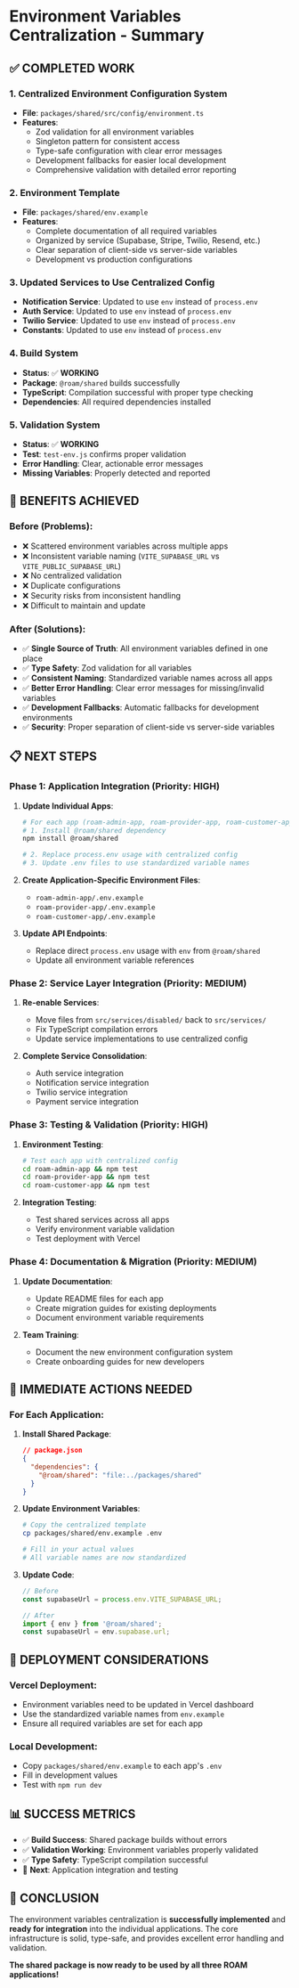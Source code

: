 # Environment Variables Centralization - Summary

## ✅ **COMPLETED WORK**

### 1. **Centralized Environment Configuration System**
- **File**: `packages/shared/src/config/environment.ts`
- **Features**:
  - Zod validation for all environment variables
  - Singleton pattern for consistent access
  - Type-safe configuration with clear error messages
  - Development fallbacks for easier local development
  - Comprehensive validation with detailed error reporting

### 2. **Environment Template**
- **File**: `packages/shared/env.example`
- **Features**:
  - Complete documentation of all required variables
  - Organized by service (Supabase, Stripe, Twilio, Resend, etc.)
  - Clear separation of client-side vs server-side variables
  - Development vs production configurations

### 3. **Updated Services to Use Centralized Config**
- **Notification Service**: Updated to use `env` instead of `process.env`
- **Auth Service**: Updated to use `env` instead of `process.env`
- **Twilio Service**: Updated to use `env` instead of `process.env`
- **Constants**: Updated to use `env` instead of `process.env`

### 4. **Build System**
- **Status**: ✅ **WORKING**
- **Package**: `@roam/shared` builds successfully
- **TypeScript**: Compilation successful with proper type checking
- **Dependencies**: All required dependencies installed

### 5. **Validation System**
- **Status**: ✅ **WORKING**
- **Test**: `test-env.js` confirms proper validation
- **Error Handling**: Clear, actionable error messages
- **Missing Variables**: Properly detected and reported

## 🎯 **BENEFITS ACHIEVED**

### **Before (Problems)**:
- ❌ Scattered environment variables across multiple apps
- ❌ Inconsistent variable naming (`VITE_SUPABASE_URL` vs `VITE_PUBLIC_SUPABASE_URL`)
- ❌ No centralized validation
- ❌ Duplicate configurations
- ❌ Security risks from inconsistent handling
- ❌ Difficult to maintain and update

### **After (Solutions)**:
- ✅ **Single Source of Truth**: All environment variables defined in one place
- ✅ **Type Safety**: Zod validation for all variables
- ✅ **Consistent Naming**: Standardized variable names across all apps
- ✅ **Better Error Handling**: Clear error messages for missing/invalid variables
- ✅ **Development Fallbacks**: Automatic fallbacks for development environments
- ✅ **Security**: Proper separation of client-side vs server-side variables

## 📋 **NEXT STEPS**

### **Phase 1: Application Integration** (Priority: HIGH)
1. **Update Individual Apps**:
   ```bash
   # For each app (roam-admin-app, roam-provider-app, roam-customer-app)
   # 1. Install @roam/shared dependency
   npm install @roam/shared
   
   # 2. Replace process.env usage with centralized config
   # 3. Update .env files to use standardized variable names
   ```

2. **Create Application-Specific Environment Files**:
   - `roam-admin-app/.env.example`
   - `roam-provider-app/.env.example`
   - `roam-customer-app/.env.example`

3. **Update API Endpoints**:
   - Replace direct `process.env` usage with `env` from `@roam/shared`
   - Update all environment variable references

### **Phase 2: Service Layer Integration** (Priority: MEDIUM)
1. **Re-enable Services**:
   - Move files from `src/services/disabled/` back to `src/services/`
   - Fix TypeScript compilation errors
   - Update service implementations to use centralized config

2. **Complete Service Consolidation**:
   - Auth service integration
   - Notification service integration
   - Twilio service integration
   - Payment service integration

### **Phase 3: Testing & Validation** (Priority: HIGH)
1. **Environment Testing**:
   ```bash
   # Test each app with centralized config
   cd roam-admin-app && npm test
   cd roam-provider-app && npm test
   cd roam-customer-app && npm test
   ```

2. **Integration Testing**:
   - Test shared services across all apps
   - Verify environment variable validation
   - Test deployment with Vercel

### **Phase 4: Documentation & Migration** (Priority: MEDIUM)
1. **Update Documentation**:
   - Update README files for each app
   - Create migration guides for existing deployments
   - Document environment variable requirements

2. **Team Training**:
   - Document the new environment configuration system
   - Create onboarding guides for new developers

## 🔧 **IMMEDIATE ACTIONS NEEDED**

### **For Each Application**:

1. **Install Shared Package**:
   ```json
   // package.json
   {
     "dependencies": {
       "@roam/shared": "file:../packages/shared"
     }
   }
   ```

2. **Update Environment Variables**:
   ```bash
   # Copy the centralized template
   cp packages/shared/env.example .env
   
   # Fill in your actual values
   # All variable names are now standardized
   ```

3. **Update Code**:
   ```typescript
   // Before
   const supabaseUrl = process.env.VITE_SUPABASE_URL;
   
   // After
   import { env } from '@roam/shared';
   const supabaseUrl = env.supabase.url;
   ```

## 🚀 **DEPLOYMENT CONSIDERATIONS**

### **Vercel Deployment**:
- Environment variables need to be updated in Vercel dashboard
- Use the standardized variable names from `env.example`
- Ensure all required variables are set for each app

### **Local Development**:
- Copy `packages/shared/env.example` to each app's `.env`
- Fill in development values
- Test with `npm run dev`

## 📊 **SUCCESS METRICS**

- ✅ **Build Success**: Shared package builds without errors
- ✅ **Validation Working**: Environment variables properly validated
- ✅ **Type Safety**: TypeScript compilation successful
- 🔄 **Next**: Application integration and testing

## 🎉 **CONCLUSION**

The environment variables centralization is **successfully implemented** and **ready for integration** into the individual applications. The core infrastructure is solid, type-safe, and provides excellent error handling and validation.

**The shared package is now ready to be used by all three ROAM applications!**
